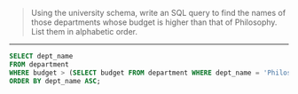 > Using the university schema, write an SQL query to find the names of 
> those departments whose budget is higher than that of Philosophy. 
> List them in alphabetic order. 

--------------------------------

```sql
SELECT dept_name
FROM department
WHERE budget > (SELECT budget FROM department WHERE dept_name = 'Philosophy')
ORDER BY dept_name ASC;
```